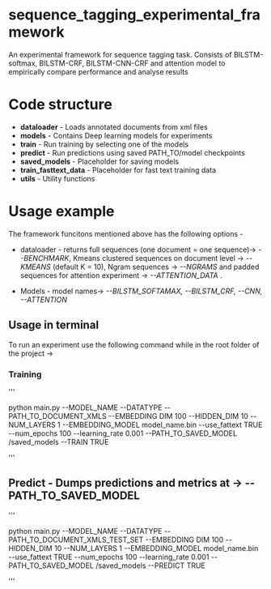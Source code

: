 # sequence_tagging_experimental_framework
An experimental framework for sequence tagging task. Consists of BILSTM-softmax, BILSTM-CRF, BILSTM-CNN-CRF and attention model to empirically compare performance and analyse results

# Code structure

* **dataloader** - Loads annotated documents from xml files
* **models**  - Contains Deep learning models for experiments
* **train**  - Run training by selecting one of the models  
* **predict** -  Run predictions using saved PATH_TO/model checkpoints
* **saved_models**  - Placeholder for saving models
* **train_fasttext_data**  - Placeholder for fast text training data
* **utils**  - Utility functions 




# Usage example

The framework funcitons mentioned above has the following options - 
* dataloader - returns full sequences (one document = one sequence)-> *--BENCHMARK*, Kmeans clustered sequences on document level -> *--KMEANS* (default K = 10), Ngram sequences -> *--NGRAMS* and padded sequences for attention experiment -> *--ATTENTION_DATA* .

* Models - model names-> *--BILSTM_SOFTAMAX, --BILSTM_CRF, --CNN, --ATTENTION*

## Usage in terminal
To run an experiment use the following command while in the root folder of the project ->
### Training
'''

python main.py --MODEL_NAME --DATATYPE --PATH_TO_DOCUMENT_XMLS --EMBEDDING DIM 100 --HIDDEN_DIM 10 --NUM_LAYERS 1 --EMBEDDING_MODEL model_name.bin --use_fattext TRUE --num_epochs 100 --learning_rate 0.001 --PATH_TO_SAVED_MODEL /saved_models --TRAIN TRUE

'''

## Predict - Dumps predictions and metrics at -> --PATH_TO_SAVED_MODEL
'''

python main.py --MODEL_NAME --DATATYPE --PATH_TO_DOCUMENT_XMLS_TEST_SET --EMBEDDING DIM 100 --HIDDEN_DIM 10 --NUM_LAYERS 1 --EMBEDDING_MODEL model_name.bin --use_fattext TRUE --num_epochs 100 --learning_rate 0.001 --PATH_TO_SAVED_MODEL /saved_models --PREDICT TRUE

'''
